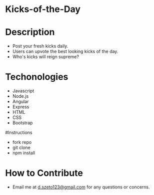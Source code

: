 # Kicks-of-the-Day

# Description

* Post your fresh kicks daily.
* Users can upvote the best looking kicks of the day. 
* Who's kicks will reign supreme?

# Techonologies
* Javascript
* Node.js
* Angular
* Express
* HTML
* CSS
* Bootstrap

#Instructions
* fork repo
* git clone
* npm install


# How to Contribute

* Email me at d.szeto123@gmail.com for any questions or concerns.
